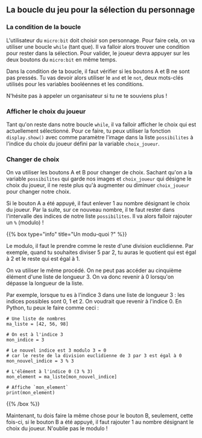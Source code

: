 ## La boucle du jeu pour la sélection du personnage

### La condition de la boucle

L'utilisateur du `micro:bit` doit choisir son personnage. Pour faire cela,
on va utiliser une boucle `while` (tant que). Il va falloir alors trouver
une condition pour rester dans la sélection. Pour valider, le joueur devra
appuyer sur les deux boutons du `micro:bit` en même temps.

Dans la condition de ta boucle, il faut vérifier si les boutons A et B ne
sont pas pressés. Tu vas devoir alors utiliser le `and` et le `not`, deux mots-clés
utilisés pour les variables booléennes et les conditions.

N'hésite pas à appeler un organisateur si tu ne te souviens plus !

### Afficher le choix du joueur

Tant qu'on reste dans notre boucle `while`, il va falloir afficher le choix
qui est actuellement sélectionné. Pour ce faire, tu peux utiliser la fonction
`display.show()` avec comme paramètre l'image dans la liste `possibilites` à
l'indice du choix du joueur défini par la variable `choix_joueur`.

### Changer de choix

On va utiliser les boutons A et B pour changer de choix. Sachant qu'on a la
variable `possibilites` qui garde nos images et `choix_joueur` qui désigne le
choix du joueur, il ne reste plus qu'à augmenter ou diminuer `choix_joueur` pour
changer notre choix.

Si le bouton A a été appuyé, il faut enlever 1 au nombre désignant le choix du
joueur. Par la suite, sur ce nouveau nombre, il te faut rester dans l'intervalle
des indices de notre liste `possibilites`. Il va alors falloir rajouter un `%`
(modulo) !

{{% box type="info" title="Un modu-quoi ?" %}}

Le modulo, il faut le prendre comme le reste d'une division euclidienne.
Par exemple, quand tu souhaites diviser 5 par 2, tu auras le quotient qui est
égal à 2 et le reste qui est égal à 1.

On va utiliser le même procédé. On ne peut pas accéder au cinquième élément
d'une liste de longueur 3. On va donc revenir à 0 lorsqu'on dépasse la longueur de la liste.

Par exemple, lorsque tu es à l'indice 3 dans une liste de longueur 3 : les indices
possibles sont 0, 1 et 2. On voudrait que revenir à l'indice 0. En Python,
tu peux le faire comme ceci :

```codepython
# Une liste de nombres
ma_liste = [42, 56, 98]

# On est à l'indice 3
mon_indice = 3

# Le nouvel indice est 3 modulo 3 = 0
# car le reste de la division euclidienne de 3 par 3 est égal à 0
mon_nouvel_indice = 3 % 3

# L'élément à l'indice 0 (3 % 3)
mon_element = ma_liste[mon_nouvel_indice]

# Affiche `mon_element`
print(mon_element)
```

{{% /box %}}

Maintenant, tu dois faire la même chose pour le bouton B, seulement,
cette fois-ci, si le bouton B a été appuyé, il faut rajouter 1 au nombre
désignant le choix du joueur. N'oublie pas le modulo !

